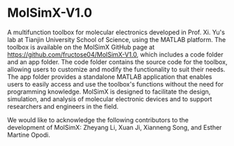 # MolSimX-V1.0
A multifunction toolbox for molecular electronics developed in Prof. Xi. Yu's lab at Tianjin University School of Science, using the MATLAB platform. The toolbox is available on the MolSimX GitHub page at https://github.com/fructose04/MolSimX-V1.0, which includes a code folder and an app folder. The code folder contains the source code for the toolbox, allowing users to customize and modify the functionality to suit their needs. The app folder provides a standalone MATLAB application that enables users to easily access and use the toolbox's functions without the need for programming knowledge. MolSimX is designed to facilitate the design, simulation, and analysis of molecular electronic devices and to support researchers and engineers in the field.

We would like to acknowledge the following contributors to the development of MolSimX: Zheyang Li, Xuan Ji, Xianneng Song, and Esther Martine Opodi.
